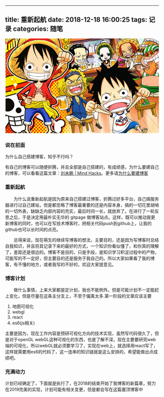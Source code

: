 <!--
 * @@Description: 
 * @Author: chencc
 * @Date: 2022-06-15 09:46:43
 * @LastEditors: chencc
 * @LastEditTime: 2022-06-15 15:47:29
-->
---
title: 重新起航
date: 2018-12-18 16:00:25
tags: 记录
categories: 随笔
---
![banner](/images/onePiece.jpg)

<!-- more -->

### 说在前面
为什么自己搭建博客，知乎不行吗？

有自己的博客可以随便折腾，并且全部是自己搭建的，有成绩感，为什么要建自己的博客，可以看看这篇文章：[刘未鹏 | Mind Hacks](http://mindhacks.cn/2009/02/15/why-you-should-start-blogging-now/)。更多请[为什么要建博客](https://www.zhihu.com/question/19916345)

### 重新起航
&emsp;&emsp;为什么说重新起航是因为原来自己搭建过博客，折腾过好多平台，自己搞服务器进行过自己建站，但是都忽略了博客最重要的还是内容本身，搞的一切花里胡哨的一切外表，缺缺乏内部内容的充实，最后时间一长，就放弃了。在进行了一轮反思之后，于是决定用最朴实无华的 gitpage 做博客站点。这样，既可以推动我更新博客的同时，也可以在写技术博客时，把相关代码push到github上，让我的github也可以长时间的点亮。

&emsp;&emsp;总得来说，现在萌生的继续写博客的想法，主要目的，还是因为写博客时总结自我知识，并且将其记录下来的最好的方式，一个知识你看似懂了，和你真的理解了，差距还是很远的。博客不是目的，只是手段，是知识学习积淀过程中的产物，可能写的不一定好，但主要目的还是服务于我自己的。所以大家如果看了我的博客，有不懂的地方，或者我写的不好的，欢迎大家提意见。

### 博客计划
&emsp;&emsp;做什么事情，上来大家都是定计划，我也不能例外。但是可能计划不一定能赶上变化，但是尽量在这条主分支上，不至于偏离太多.第一阶段的文章应该主要
    
1.  地图可视化
2.  webgl
3.  react
4.  es6(js相关)

主要是因为，现在工作内容是预研可视化方向的技术实现，虽然写代码很久了，但是对于openGL webGL这种可视化的东西，也是了解不深，现在主要要研究web端的可视化，所以webGL就必须要学习了，实现在web上，就选择用react写了，这样就需要用es6的代码了，这一连串的知识链就是这么安排的，希望能做出点成绩吧。

### 充满动力
计划已经确定了，下面就是执行了，在2018的结束开始了我博客的新篇章，努力在2019完美的实现，计划可能有相关变更，但是都会写在这篇置顶博客中
